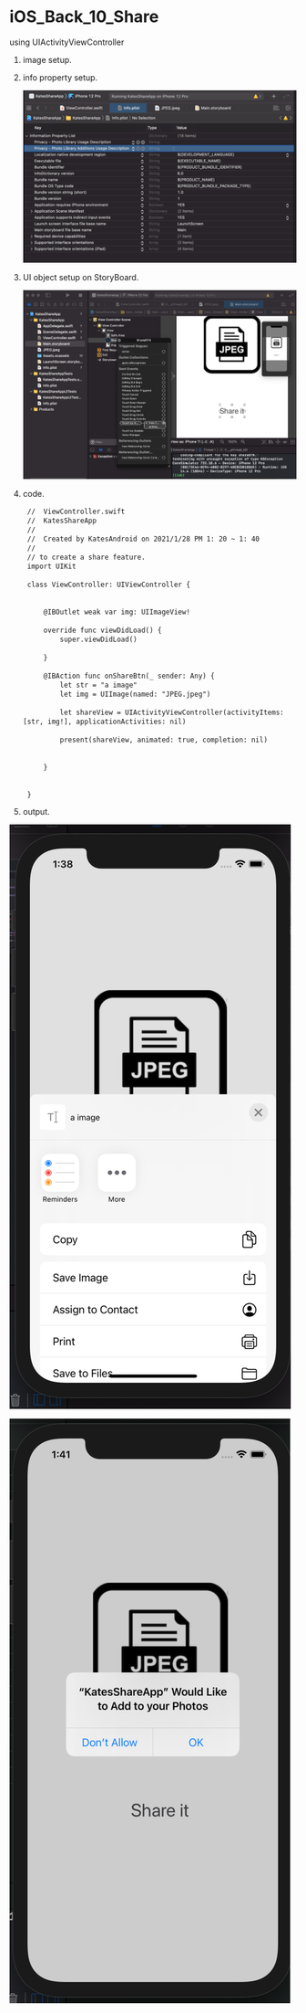 # iOS_Back_10_Share
using UIActivityViewController

1. image setup.


2. info property setup.

   ![](https://raw.githubusercontent.com/QueenieCplusplus/iOS_Back_10_Share/main/info%20property%20list.png)


3. UI object setup on StoryBoard.

   ![](https://raw.githubusercontent.com/QueenieCplusplus/iOS_Back_10_Share/main/Button%20Action%20.png)


3. code.

        //  ViewController.swift
        //  KatesShareApp
        //
        //  Created by KatesAndroid on 2021/1/28 PM 1: 20 ~ 1: 40
        //
        // to create a share feature.
        import UIKit

        class ViewController: UIViewController {


            @IBOutlet weak var img: UIImageView!

            override func viewDidLoad() {
                super.viewDidLoad()

            }

            @IBAction func onShareBtn(_ sender: Any) {
                let str = "a image"
                let img = UIImage(named: "JPEG.jpeg")

                let shareView = UIActivityViewController(activityItems: [str, img!], applicationActivities: nil)

                present(shareView, animated: true, completion: nil)


            }


        }


4. output.

  ![](https://raw.githubusercontent.com/QueenieCplusplus/iOS_Back_10_Share/main/output%201.png)
  
  ![](https://raw.githubusercontent.com/QueenieCplusplus/iOS_Back_10_Share/main/output%202.png)
